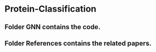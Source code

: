 # Protein-Classification

## Folder GNN contains the code.

## Folder References contains the related papers.
